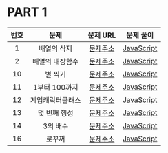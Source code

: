 # PART 1

| 번호 |       문제       |                                 문제 URL                                  |               문제 풀이                |
| :--: | :--------------: | :-----------------------------------------------------------------------: | :------------------------------------: |
|  1   |   배열의 삭제    |   [문제주소](https://www.notion.so/1-94677631c7b642a7bf3a60d93137f7b5)    |    [JavaScript](./1-배열의삭제.js)     |
|  2   | 배열의 내장함수  |   [문제주소](https://www.notion.so/2-788973aacbf949dc81e98db31036d458)    |  [JavaScript](./2-배열의내장함수.js)   |
|  10  |     별 찍기      |   [문제주소](https://www.notion.so/10-26e59abc17d6492eb8fe8f8c20c632ca)   |      [JavaScript](./10-별찍기.js)      |
|  11  |  1부터 100까지   | [문제주소](https://www.notion.so/11-for-e1aa3b5776fb4aa5b04addd81514f3a4) |   [JavaScript](./11-1부터100까지.js)   |
|  12  | 게임캐릭터클래스 |   [문제주소](https://www.notion.so/12-428b1f00ec8e4199a62e512afc83ab0b)   | [JavaScript](./12-게임캐릭터클래스.js) |
|  13  |   몇 번째 행성   |   [문제주소](https://www.notion.so/13-d4c0ca85e92d4bcb90b6b2091a00b502)   |    [JavaScript](./13-몇번째행성.js)    |
|  14  |     3의 배수     |  [문제주소](https://www.notion.so/14-3-40c5e827e7954e969c4eb7554021dda6)  |     [JavaScript](./14-3의배수.js)      |
|  16  |      로꾸꺼      |   [문제주소](https://www.notion.so/16-6a79764cb50f4849ad35b30073d61df0)   |      [JavaScript](./16-로꾸꺼.js)      |
